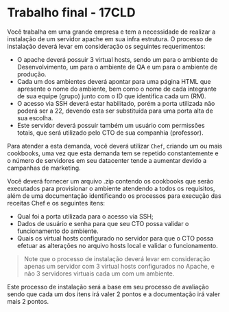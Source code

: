 # Trabalho final - 17CLD

Você trabalha em uma grande empresa e tem a necessidade de realizar a instalação de um servidor apache em sua infra estrutura. O processo de instalação deverá levar em consideração os seguintes requerimentos:

* O apache deverá possuir 3 virtual hosts, sendo um para o ambiente de Desenvolvimento, um para o ambiente de QA e um para o ambiente de produção.
* Cada um dos ambientes deverá apontar para uma página HTML que apresente o nome do ambiente, bem como o nome de cada integrante de sua equipe (grupo) junto com o ID que identifica cada um (RM).
* O acesso via SSH deverá estar habilitado, porém a porta utilizada não poderá ser a 22, devendo esta ser substituída para uma porta alta de sua escolha.
* Este servidor deverá possuir também um usuário com permissões totais, que será utilizado pelo CTO de sua companhia (professor).

Para atender a esta demanda, você deverá utilizar `Chef`, criando um ou mais cookbooks, uma vez que esta demanda tem se repetido constantemente e o número de servidores em seu datacenter tende a aumentar devido a campanhas de marketing.

Você deverá fornecer um arquivo .zip contendo os cookbooks que serão executados para provisionar o ambiente atendendo a todos os requisitos, além de uma documentação identificando os processos para execução das receitas Chef e os seguintes itens:

* Qual foi a porta utilizada para o acesso via SSH;
* Dados de usuário e senha para que seu CTO possa validar o funcionamento do ambiente.
* Quais os virtual hosts configurado no servidor para que o CTO possa efetuar as alterações no arquivo hosts local e validar o funcionamento.


>Note que o processo de instalação deverá levar em consideração apenas um servidor com 3 virtual hosts configurados no Apache, e não 3 servidores virtuais cada um com um ambiente.

Este processo de instalação será a base em seu processo de avaliação sendo que cada um dos itens irá valer 2 pontos e a documentação irá valer mais 2 pontos.
